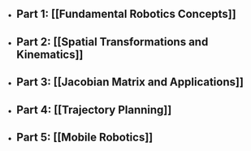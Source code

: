 - ## Part 1: [[Fundamental Robotics Concepts]]
- ## Part 2: [[Spatial Transformations and Kinematics]]
- ## Part 3: [[Jacobian Matrix and Applications]]
- ## Part 4: [[Trajectory Planning]]
- ## Part 5: [[Mobile Robotics]]